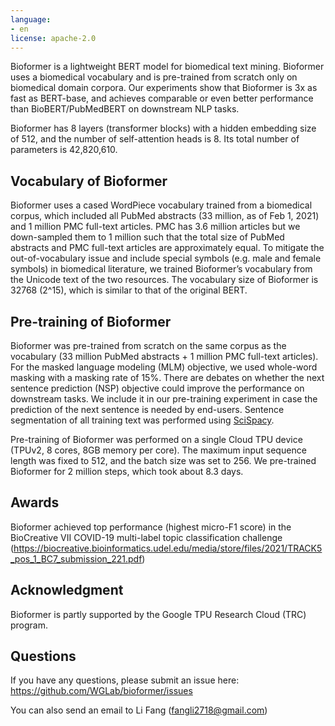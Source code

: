 ```yaml
---
language:
- en
license: apache-2.0
---
```



Bioformer is a lightweight BERT model for biomedical text mining. Bioformer uses a biomedical vocabulary and is pre-trained from scratch only on biomedical domain corpora. Our experiments show that Bioformer is 3x as fast as BERT-base, and achieves comparable or even better performance than BioBERT/PubMedBERT on downstream NLP tasks.

Bioformer has 8 layers (transformer blocks) with a hidden embedding size of 512, and the number of self-attention heads is 8. Its total number of parameters is 42,820,610.

## Vocabulary of Bioformer
Bioformer uses a cased WordPiece vocabulary trained from a biomedical corpus, which included all PubMed abstracts (33 million, as of Feb 1, 2021) and 1 million PMC full-text articles. PMC has 3.6 million articles but we down-sampled them to 1 million such that the total size of PubMed abstracts and PMC full-text articles are approximately equal. To mitigate the out-of-vocabulary issue and include special symbols (e.g. male and female symbols) in biomedical literature, we trained Bioformer’s vocabulary from the Unicode text of the two resources. The vocabulary size of Bioformer is 32768 (2^15), which is similar to that of the original BERT.

## Pre-training of Bioformer
Bioformer was pre-trained from scratch on the same corpus as the vocabulary (33 million PubMed abstracts + 1 million PMC full-text articles). For the masked language modeling (MLM) objective, we used whole-word masking with a masking rate of 15%. There are debates on whether the next sentence prediction (NSP) objective could improve the performance on downstream tasks. We include it in our pre-training experiment in case the prediction of the next sentence is needed by end-users. Sentence segmentation of all training text was performed using [SciSpacy](https://allenai.github.io/scispacy/).

Pre-training of Bioformer was performed on a single Cloud TPU device (TPUv2, 8 cores, 8GB memory per core). The maximum input sequence length was fixed to 512, and the batch size was set to 256. We pre-trained Bioformer for 2 million steps, which took about 8.3 days.


## Awards

Bioformer achieved top performance (highest micro-F1 score) in the BioCreative VII COVID-19 multi-label topic classification challenge (https://biocreative.bioinformatics.udel.edu/media/store/files/2021/TRACK5_pos_1_BC7_submission_221.pdf)

## Acknowledgment

Bioformer is partly supported by the Google TPU Research Cloud (TRC) program.

## Questions
If you have any questions, please submit an issue here: https://github.com/WGLab/bioformer/issues

You can also send an email to Li Fang (fangli2718@gmail.com)